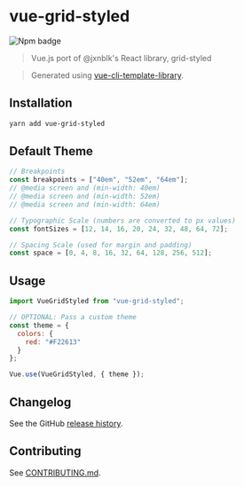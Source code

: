 # vue-grid-styled

![Npm badge](https://img.shields.io/npm/v/vue-grid-styled.svg)

> Vue.js port of @jxnblk's React library, grid-styled

> Generated using [vue-cli-template-library](https://github.com/julon/vue-cli-template-library).

## Installation

```bash
yarn add vue-grid-styled
```

## Default Theme

```js
// Breakpoints
const breakpoints = ["40em", "52em", "64em"];
// @media screen and (min-width: 40em)
// @media screen and (min-width: 52em)
// @media screen and (min-width: 64em)

// Typographic Scale (numbers are converted to px values)
const fontSizes = [12, 14, 16, 20, 24, 32, 48, 64, 72];

// Spacing Scale (used for margin and padding)
const space = [0, 4, 8, 16, 32, 64, 128, 256, 512];
```

## Usage

```js
import VueGridStyled from "vue-grid-styled";

// OPTIONAL: Pass a custom theme
const theme = {
  colors: {
    red: "#F22613"
  }
};

Vue.use(VueGridStyled, { theme });
```

## Changelog

See the GitHub [release history](https://github.com/user/repository/releases).

## Contributing

See [CONTRIBUTING.md](.github/CONTRIBUTING.md).
